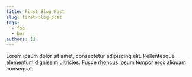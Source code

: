 ```yaml
---
title: First Blog Post
slug: first-blog-post
tags:
  - foo
  - bar
authors: []
---
```

Lorem ipsum dolor sit amet, consectetur adipiscing elit. Pellentesque elementum dignissim ultricies. Fusce rhoncus ipsum tempor eros aliquam consequat.
